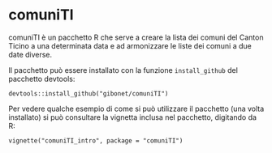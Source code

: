 # comuniTI

comuniTI è un pacchetto R che serve a creare la lista dei comuni del Canton Ticino a una determinata data e ad armonizzare le liste dei comuni a due date diverse.

Il pacchetto può essere installato con la funzione `install_github` del pacchetto devtools:

```
devtools::install_github("gibonet/comuniTI")
```


Per vedere qualche esempio di come si può utilizzare il pacchetto (una volta installato) si può consultare 
la vignetta inclusa nel pacchetto, digitando da R:

```
vignette("comuniTI_intro", package = "comuniTI")
```

